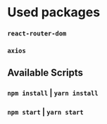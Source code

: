 # Used packages

### `react-router-dom`
### `axios`

## Available Scripts

### `npm install` | `yarn install`
### `npm start` | `yarn start`

